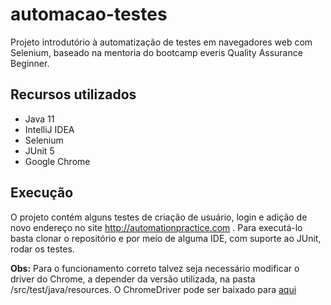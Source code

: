 # automacao-testes
Projeto introdutório à automatização de testes em navegadores web com Selenium, baseado na mentoria do bootcamp everis Quality Assurance Beginner.

## Recursos utilizados
- Java 11
- IntelliJ IDEA
- Selenium
- JUnit 5
- Google Chrome

## Execução
O projeto contém alguns testes de criação de usuário, login e adição de novo endereço no site http://automationpractice.com . Para executá-lo basta clonar o repositório e por meio de alguma IDE, com suporte ao JUnit, rodar os testes.

**Obs:** Para o funcionamento correto talvez seja necessário modificar o driver do Chrome, a depender da versão utilizada, na pasta /src/test/java/resources. O ChromeDriver pode ser baixado para [aqui](https://chromedriver.chromium.org/downloads)
